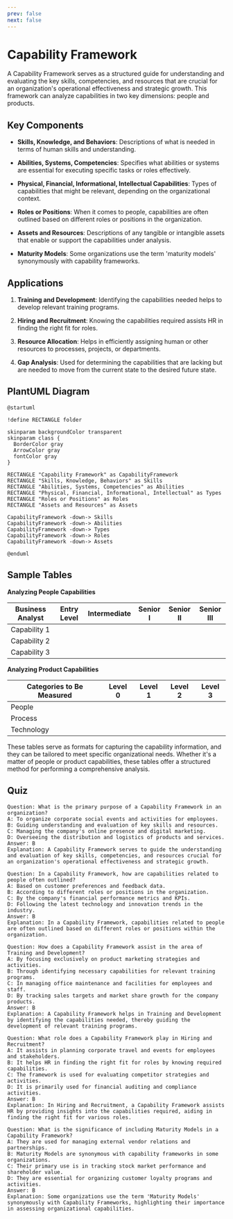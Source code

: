 ```yaml
---
prev: false
next: false
---
```


# Capability Framework

A Capability Framework serves as a structured guide for understanding and evaluating the key skills, competencies, and resources that are crucial for an organization's operational effectiveness and strategic growth. This framework can analyze capabilities in two key dimensions: people and products.

## Key Components

- **Skills, Knowledge, and Behaviors**: Descriptions of what is needed in terms of human skills and understanding.
- **Abilities, Systems, Competencies**: Specifies what abilities or systems are essential for executing specific tasks or roles effectively.
- **Physical, Financial, Informational, Intellectual Capabilities**: Types of capabilities that might be relevant, depending on the organizational context.

- **Roles or Positions**: When it comes to people, capabilities are often outlined based on different roles or positions in the organization.
- **Assets and Resources**: Descriptions of any tangible or intangible assets that enable or support the capabilities under analysis.
- **Maturity Models**: Some organizations use the term 'maturity models' synonymously with capability frameworks.

## Applications

1. **Training and Development**: Identifying the capabilities needed helps to develop relevant training programs.

2. **Hiring and Recruitment**: Knowing the capabilities required assists HR in finding the right fit for roles.

3. **Resource Allocation**: Helps in efficiently assigning human or other resources to processes, projects, or departments.

4. **Gap Analysis**: Used for determining the capabilities that are lacking but are needed to move from the current state to the desired future state.

## PlantUML Diagram

```plantuml
@startuml

!define RECTANGLE folder

skinparam backgroundColor transparent
skinparam class {
  BorderColor gray
  ArrowColor gray
  fontColor gray
}

RECTANGLE "Capability Framework" as CapabilityFramework
RECTANGLE "Skills, Knowledge, Behaviors" as Skills
RECTANGLE "Abilities, Systems, Competencies" as Abilities
RECTANGLE "Physical, Financial, Informational, Intellectual" as Types
RECTANGLE "Roles or Positions" as Roles
RECTANGLE "Assets and Resources" as Assets

CapabilityFramework -down-> Skills
CapabilityFramework -down-> Abilities
CapabilityFramework -down-> Types
CapabilityFramework -down-> Roles
CapabilityFramework -down-> Assets

@enduml
```

## Sample Tables

**Analyzing People Capabilities**

| Business Analyst | Entry Level | Intermediate | Senior I | Senior II | Senior III |
| ---------------- | ----------- | ------------ | -------- | --------- | ---------- |
| Capability 1     |             |              |          |           |            |
| Capability 2     |             |              |          |           |            |
| Capability 3     |             |              |          |           |            |

**Analyzing Product Capabilities**

| Categories to Be Measured | Level 0 | Level 1 | Level 2 | Level 3 |
| ------------------------- | ------- | ------- | ------- | ------- |
| People                    |         |         |         |         |
| Process                   |         |         |         |         |
| Technology                |         |         |         |         |

These tables serve as formats for capturing the capability information, and they can be tailored to meet specific organizational needs. Whether it's a matter of people or product capabilities, these tables offer a structured method for performing a comprehensive analysis.

## Quiz

```quiz
Question: What is the primary purpose of a Capability Framework in an organization?
A: To organize corporate social events and activities for employees.
B: Guiding understanding and evaluation of key skills and resources.
C: Managing the company's online presence and digital marketing.
D: Overseeing the distribution and logistics of products and services.
Answer: B
Explanation: A Capability Framework serves to guide the understanding and evaluation of key skills, competencies, and resources crucial for an organization's operational effectiveness and strategic growth.

Question: In a Capability Framework, how are capabilities related to people often outlined?
A: Based on customer preferences and feedback data.
B: According to different roles or positions in the organization.
C: By the company's financial performance metrics and KPIs.
D: Following the latest technology and innovation trends in the industry.
Answer: B
Explanation: In a Capability Framework, capabilities related to people are often outlined based on different roles or positions within the organization.

Question: How does a Capability Framework assist in the area of Training and Development?
A: By focusing exclusively on product marketing strategies and activities.
B: Through identifying necessary capabilities for relevant training programs.
C: In managing office maintenance and facilities for employees and staff.
D: By tracking sales targets and market share growth for the company products.
Answer: B
Explanation: A Capability Framework helps in Training and Development by identifying the capabilities needed, thereby guiding the development of relevant training programs.

Question: What role does a Capability Framework play in Hiring and Recruitment?
A: It assists in planning corporate travel and events for employees and stakeholders.
B: It helps HR in finding the right fit for roles by knowing required capabilities.
C: The framework is used for evaluating competitor strategies and activities.
D: It is primarily used for financial auditing and compliance activities.
Answer: B
Explanation: In Hiring and Recruitment, a Capability Framework assists HR by providing insights into the capabilities required, aiding in finding the right fit for various roles.

Question: What is the significance of including Maturity Models in a Capability Framework?
A: They are used for managing external vendor relations and partnerships.
B: Maturity Models are synonymous with capability frameworks in some organizations.
C: Their primary use is in tracking stock market performance and shareholder value.
D: They are essential for organizing customer loyalty programs and activities.
Answer: B
Explanation: Some organizations use the term 'Maturity Models' synonymously with Capability Frameworks, highlighting their importance in assessing organizational capabilities.

```
